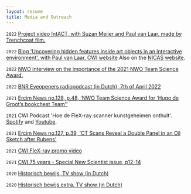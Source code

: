 ```yaml
---
layout: resume
title: Media and Outreach
---
```

`2022`
[Project video IntACT, with Suzan Meijer and Paul van Laar, made by Trenchcoat film.](https://www.youtube.com/watch?v=TdhAO7CWjtA)

`2022`
[Blog 'Uncovering hidden features inside art objects in an interactive environment', with Paul van Laar, CWI website](https://www.cwi.nl/news/blogs/uncovering-hidden-features-inside-art-objects-in-an-interactive-environment) Also on the [NICAS website](https://www.nicas-research.nl/uncovering-hidden-features-inside-art-objects-in-an-interactive-environment/).

`2022` 
[NWO interview on the importance of the 2021 NWO Team Science Award.](https://www.nwo.nl/en/news/your-nominations-2022-nwo-domain-science-awards-are-welcome-until-june-16)

`2022` 
[BNR Eyeopeners radiopodcast (in Dutch), 7th of April 2022](https://www.bnr.nl/podcast/eyeopeners/10472713/de-geheimen-achter-de-nachtwacht-onthult-met-technologie)

`2021`
[Ercim News no.128, p.48, 'NWO Team Science Award for ‘Hugo de Groot’s bookchest Team’'](https://ercim-news.ercim.eu/images/stories/EN128/EN128-web.pdf)

`2021`
CWI Podcast 'Hoe de FleX-ray scanner kunstgeheimen onthult'. [Spotify](https://open.spotify.com/episode/6NBH16YvuTZjWbYDBI8LSA?si=0B8Vb4G-TDa7uoLKT-Q3_Q) and [Youtube](https://www.youtube.com/watch?v=8-z6BuM3798&t=49s).

`2021` 
[Ercim News no.127, p.39, 'CT Scans Reveal a Double Panel in an Oil Sketch after Rubens'](https://ercim-news.ercim.eu/images/stories/EN127/EN127-web.pdf)

`2021`
[CWI FleX-ray promo video](https://www.youtube.com/watch?v=6Zjm_L-cXEc)
 
`2021`
[CWI 75 years - Special New Scientist issue, p12-14](https://issuu.com/vmadmin/docs/cwi_special_75_years)

`2020`
[Historisch bewijs, TV show (in Dutch)](https://www.npostart.nl/historisch-bewijs/04-03-2020/AT_2127977)

`2020`
[Historisch bewijs extra, TV show (in Dutch)](https://www.npostart.nl/historisch-bewijs-extra/04-03-2020/WO_AT_15997049)
